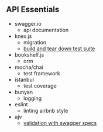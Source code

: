 API Essentials
------------
- swagger.io
  - api documentation
- knex.js
  - migration
  - [build and tear down test suite](http://mherman.org/blog/2016/04/28/test-driven-development-with-node/#.WwmQEFMvymU)
- bookshelf.js
  - orm
- mocha/chai
  - test framework
- istanbul
  - test coverage
- bunyan
  - logging
- eslint
  - linting airbnb style
- ajv
  - [validation with swagger specs](https://code.tutsplus.com/tutorials/validating-data-with-json-schema-part-1--cms-25343)